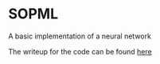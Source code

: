 # SOPML
A basic implementation of a neural network

The writeup for the code can be found [here](https://github.com/TheMagzuz/SOPWriteup)
